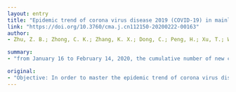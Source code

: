```yaml
---
layout: entry
title: "Epidemic trend of corona virus disease 2019 (COVID-19) in mainland China"
link: "https://doi.org/10.3760/cma.j.cn112150-20200222-00163"
author:
- Zhu, Z. B.; Zhong, C. K.; Zhang, K. X.; Dong, C.; Peng, H.; Xu, T.; Wang, A. L.; Guo, Z. R.; Zhang, Y. H.

summary:
- "from January 16 to February 14, 2020, the cumulative number of new confirmed cases of COVID-19 in mainland China was 50 031, including 37 930 in Hubei province, 22 883 in Wuhan city and 12 101 in other provinces outside Hubei. The peak of the number of confirmed cases was from January 31 to February 4, 2020, and the peak of new cases in other provincials outside of Hubei showed a significant decline from February 5 to February 9, 2020."

original:
- "Objective: In order to master the epidemic trend of corona virus disease 2019 (COVID-19) and evaluate the effect of prevention and control, we evaluate the epidemic dynamics of COVID-19 in mainland China, Hubei province, Wuhan city and other provinces outside Hubei from January 16 to February 14, 2020. Methods: We collected the daily number of new confirmed COVID-19 cases by nucleic acid detection reported by the National Health Commission from January 16, 2020 to February 14, 2020. The analysis includes the epidemic curve of the new confirmed cases, multiple of the new confirmed cases for period-over-period, multiple of the new confirmed cases for fixed-base, and the period-over-period growth rate of the new confirmed cases. Results: From January 16 to February 14, 2020, the cumulative number of new confirmed cases of COVID-19 in mainland China was 50 031, including 37 930 in Hubei province, 22 883 in Wuhan city and 12 101 in other provinces outside Hubei. The peak of the number of new confirmed cases in other provinces outside Hubei was from January 31 to February 4, 2020, and the peak of new confirmed cases in Wuhan city and Hubei province was from February 5 to February 9, 2020. The number of new confirmed cases in other provinces outside Hubei showed a significant decline (23% compared with the peak) from February 5 to February 9, 2020, while the number of new confirmed cases in Wuhan city (30% compared with the peak) and Hubei Province (37% compared with the peak) decreased significantly from February 10 to February 14, 2020. Conclusion: The epidemic prevention and control measures taken by the state and governments at all levels have shown very significant effects, effectively curbing the spread of the COVID-19 epidemic in China."
---
```


